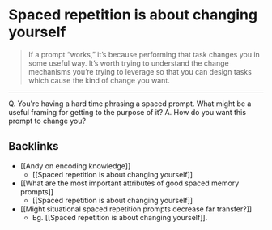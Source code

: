 # Spaced repetition is about changing yourself
> If a prompt “works,” it’s because performing that task changes you in some useful way. It’s worth trying to understand the change mechanisms you’re trying to leverage so that you can design tasks which cause the kind of change you want.

---

Q. You're having a hard time phrasing a spaced prompt. What might be a useful framing for getting to the purpose of it?
A. How do you want this prompt to change you?

## Backlinks
* [[Andy on encoding knowledge]]
	* [[Spaced repetition is about changing yourself]]
* [[What are the most important attributes of good spaced memory prompts]]
	* [[Spaced repetition is about changing yourself]]
* [[Might situational spaced repetition prompts decrease far transfer?]]
	* Eg. [[Spaced repetition is about changing yourself]].

<!-- #p2 -->

<!-- {BearID:944FD219-6F62-4FB4-A633-1AD8C4900895-9843-000015900193D0F6} -->
